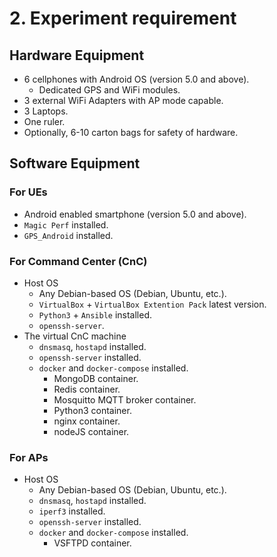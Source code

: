 # 2. Experiment requirement

## Hardware Equipment

- 6 cellphones with Android OS (version 5.0 and above).
  - Dedicated GPS and WiFi modules.
- 3 external WiFi Adapters with AP mode capable.
- 3 Laptops.
- One ruler.
- Optionally, 6-10 carton bags for safety of hardware.

## Software Equipment

### For UEs

- Android enabled smartphone (version 5.0 and above).
- `Magic Perf` installed.
- `GPS_Android` installed.

### For Command Center (CnC)

- Host OS
  - Any Debian-based OS (Debian, Ubuntu, etc.).
  - `VirtualBox` + `VirtualBox Extention Pack` latest version.
  - `Python3` + `Ansible` installed.
  - `openssh-server`.
- The virtual CnC machine
  - `dnsmasq`, `hostapd` installed.
  - `openssh-server` installed.
  - `docker` and `docker-compose` installed.
    - MongoDB container.
    - Redis container.
    - Mosquitto MQTT broker container.
    - Python3 container.
    - nginx container.
    - nodeJS container.

### For APs

- Host OS
  - Any Debian-based OS (Debian, Ubuntu, etc.).
  - `dnsmasq`, `hostapd` installed.
  - `iperf3` installed.
  - `openssh-server` installed.
  - `docker` and `docker-compose` installed.
    - VSFTPD container.

